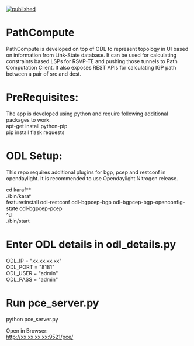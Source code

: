 [![published](https://static.production.devnetcloud.com/codeexchange/assets/images/devnet-published.svg)](https://developer.cisco.com/codeexchange/github/repo/vaibhgupta157/PathCompute)


# PathCompute
PathCompute is developed on top of ODL to represent topology in UI based on information from Link-State database. It can be used for calculating constraints based LSPs for RSVP-TE and pushing those tunnels to Path Computation Client. It also exposes REST APIs for calculating IGP path between a pair of src and dest. 

# PreRequisites:
The app is developed using python and require following additional packages to work.\
apt-get install python-pip\
pip install flask requests

# ODL Setup:
This repo requires additional plugins for bgp, pcep and restconf in opendaylight. It is recommended to use Opendaylight Nitrogen release.

cd karaf**\
./bin/karaf\
feature:install odl-restconf odl-bgpcep-bgp odl-bgpcep-bgp-openconfig-state odl-bgpcep-pcep\
^d \
./bin/start

# Enter ODL details in odl_details.py
ODL_IP = "xx.xx.xx.xx"\
ODL_PORT = "8181"\
ODL_USER = "admin"\
ODL_PASS = "admin"

# Run pce_server.py
python pce_server.py

Open in Browser:\
http://xx.xx.xx.xx:9521/pce/ 
